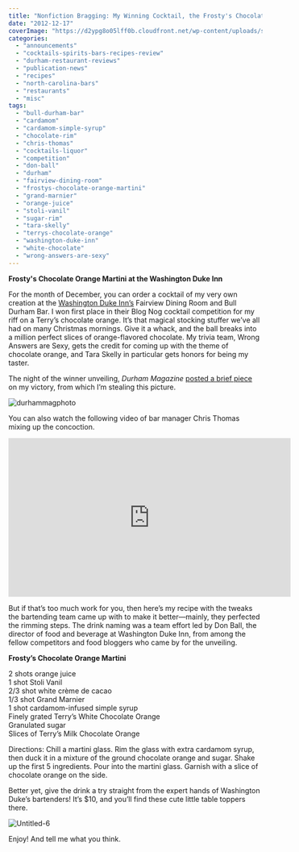 ```yaml
---
title: "Nonfiction Bragging: My Winning Cocktail, the Frosty's Chocolate Orange Martini at the Washington Duke Inn"
date: "2012-12-17"
coverImage: "https://d2ypg8o05lff0b.cloudfront.net/wp-content/uploads/sites/3/2012/12/Frosty-Martini-WDI-Final-682x1024.jpg"
categories:
  - "announcements"
  - "cocktails-spirits-bars-recipes-review"
  - "durham-restaurant-reviews"
  - "publication-news"
  - "recipes"
  - "north-carolina-bars"
  - "restaurants"
  - "misc"
tags:
  - "bull-durham-bar"
  - "cardamom"
  - "cardamom-simple-syrup"
  - "chocolate-rim"
  - "chris-thomas"
  - "cocktails-liquor"
  - "competition"
  - "don-ball"
  - "durham"
  - "fairview-dining-room"
  - "frostys-chocolate-orange-martini"
  - "grand-marnier"
  - "orange-juice"
  - "stoli-vanil"
  - "sugar-rim"
  - "tara-skelly"
  - "terrys-chocolate-orange"
  - "washington-duke-inn"
  - "white-chocolate"
  - "wrong-answers-are-sexy"
---
```


**Frosty's Chocolate Orange Martini at the Washington Duke Inn**

For the month of December, you can order a cocktail of my very own creation at the [Washington Duke Inn’s](http://www.washingtondukeinn.com/) Fairview Dining Room and Bull Durham Bar. I won first place in their Blog Nog cocktail competition for my riff on a Terry’s chocolate orange. It’s that magical stocking stuffer we’ve all had on many Christmas mornings. Give it a whack, and the ball breaks into a million perfect slices of orange-flavored chocolate. My trivia team, Wrong Answers are Sexy, gets the credit for coming up with the theme of chocolate orange, and Tara Skelly in particular gets honors for being my taster.

The night of the winner unveiling, _Durham Magazine_ [posted a brief piece](http://www.durhammag.com/blogs/durham-magazine-blog/washington-duke-cocktail-recipe-contest/) on my victory, from which I’m stealing this picture.

![durhammagphoto](https://d2ypg8o05lff0b.cloudfront.net/wp-content/uploads/sites/3/2012/12/durhammagphoto.jpg)

You can also watch the following video of bar manager Chris Thomas mixing up the concoction.

<iframe width="560" height="315" src="https://www.youtube.com/embed/bWOLe_jdvEw?si=_dfwqbt9H35XDNPC" title="YouTube video player" frameborder="0" allow="accelerometer; autoplay; clipboard-write; encrypted-media; gyroscope; picture-in-picture; web-share" referrerpolicy="strict-origin-when-cross-origin" allowfullscreen></iframe>

But if that’s too much work for you, then here’s my recipe with the tweaks the bartending team came up with to make it better—mainly, they perfected the rimming steps. The drink naming was a team effort led by Don Ball, the director of food and beverage at Washington Duke Inn, from among the fellow competitors and food bloggers who came by for the unveiling.

**Frosty’s Chocolate Orange Martini**

2 shots orange juice\
1 shot Stoli Vanil\
2/3 shot white crème de cacao\
1/3 shot Grand Marnier\
1 shot cardamom-infused simple syrup\
Finely grated Terry’s White Chocolate Orange\
Granulated sugar\
Slices of Terry’s Milk Chocolate Orange

Directions: Chill a martini glass. Rim the glass with extra cardamom syrup, then duck it in a mixture of the ground chocolate orange and sugar. Shake up the first 5 ingredients. Pour into the martini glass. Garnish with a slice of chocolate orange on the side.

Better yet, give the drink a try straight from the expert hands of Washington Duke’s bartenders! It’s $10, and you’ll find these cute little table toppers there.

![Untitled-6](https://d2ypg8o05lff0b.cloudfront.net/wp-content/uploads/sites/3/2012/12/Frosty-Martini-WDI-Final-682x1024.jpg)

Enjoy! And tell me what you think.
